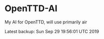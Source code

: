# OpenTTD-AI
My AI for OpenTTD, will use primarily air

Latest backup: Sun Sep 29 19:56:01 UTC 2019
